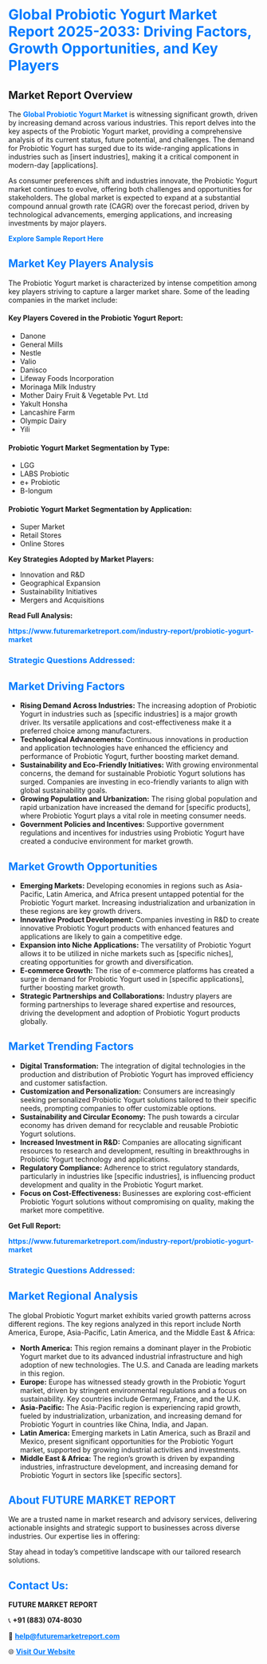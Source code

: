 <h1 style="color: #007BFF;">Global Probiotic Yogurt Market Report 2025-2033: Driving Factors, Growth Opportunities, and Key Players</h1>

<section id="overview">
<h2>Market Report Overview</h2>
<p>The <a href="https://www.futuremarketreport.com/industry-report/probiotic-yogurt-market" style="color: #007BFF; text-decoration: none;"><strong>Global Probiotic Yogurt Market</strong></a> is witnessing significant growth, driven by increasing demand across various industries. This report delves into the key aspects of the Probiotic Yogurt market, providing a comprehensive analysis of its current status, future potential, and challenges. The demand for Probiotic Yogurt has surged due to its wide-ranging applications in industries such as [insert industries], making it a critical component in modern-day [applications].</p>
<p>As consumer preferences shift and industries innovate, the Probiotic Yogurt market continues to evolve, offering both challenges and opportunities for stakeholders. The global market is expected to expand at a substantial compound annual growth rate (CAGR) over the forecast period, driven by technological advancements, emerging applications, and increasing investments by major players.</p>
</section>

<section id="overview">
<p><a href="https://www.futuremarketreport.com/request-sample/reportId=57685" style="color: #007BFF; text-decoration: none;"><strong>Explore Sample Report Here</strong></a></p>
</section>

<section id="key-players">
<h2 style="color: #007BFF;">Market Key Players Analysis</h2>
<p>The Probiotic Yogurt market is characterized by intense competition among key players striving to capture a larger market share. Some of the leading companies in the market include:</p>
<h4>Key Players Covered in the Probiotic Yogurt Report:</h4>
<ul><li>Danone</li><li>General Mills</li><li>Nestle</li><li>Valio</li><li>Danisco</li><li>Lifeway Foods Incorporation</li><li>Morinaga Milk Industry</li><li>Mother Dairy Fruit &amp; Vegetable Pvt. Ltd</li><li>Yakult Honsha</li><li>Lancashire Farm</li><li>Olympic Dairy</li><li>Yili</li></ul>
<h4>Probiotic Yogurt Market Segmentation by Type:</h4>
<ul><li>LGG</li><li>LABS Probiotic</li><li>e+ Probiotic</li><li>B-longum</li></ul>

<h4>Probiotic Yogurt Market Segmentation by Application:</h4>
<ul><li>Super Market</li><li>Retail Stores</li><li>Online Stores</li></ul>
<p><strong>Key Strategies Adopted by Market Players:</strong></p>
<ul>
<li>Innovation and R&D</li>
<li>Geographical Expansion</li>
<li>Sustainability Initiatives</li>
<li>Mergers and Acquisitions</li>
</ul>
</section>

<section>
<p><strong>Read Full Analysis: </strong></p><a href="https://www.futuremarketreport.com/industry-report/probiotic-yogurt-market" style="color: #007BFF; text-decoration: none;"><strong>https://www.futuremarketreport.com/industry-report/probiotic-yogurt-market</strong></a>
<h3 style="color: #007BFF;">Strategic Questions Addressed:</h3>
</section>

<section id="driving-factors">
<h2 style="color: #007BFF;">Market Driving Factors</h2>
<ul>
<li><strong>Rising Demand Across Industries:</strong> The increasing adoption of Probiotic Yogurt in industries such as [specific industries] is a major growth driver. Its versatile applications and cost-effectiveness make it a preferred choice among manufacturers.</li>
<li><strong>Technological Advancements:</strong> Continuous innovations in production and application technologies have enhanced the efficiency and performance of Probiotic Yogurt, further boosting market demand.</li>
<li><strong>Sustainability and Eco-Friendly Initiatives:</strong> With growing environmental concerns, the demand for sustainable Probiotic Yogurt solutions has surged. Companies are investing in eco-friendly variants to align with global sustainability goals.</li>
<li><strong>Growing Population and Urbanization:</strong> The rising global population and rapid urbanization have increased the demand for [specific products], where Probiotic Yogurt plays a vital role in meeting consumer needs.</li>
<li><strong>Government Policies and Incentives:</strong> Supportive government regulations and incentives for industries using Probiotic Yogurt have created a conducive environment for market growth.</li>
</ul>
</section>

<section id="growth-opportunities">
<h2 style="color: #007BFF;">Market Growth Opportunities</h2>
<ul>
<li><strong>Emerging Markets:</strong> Developing economies in regions such as Asia-Pacific, Latin America, and Africa present untapped potential for the Probiotic Yogurt market. Increasing industrialization and urbanization in these regions are key growth drivers.</li>
<li><strong>Innovative Product Development:</strong> Companies investing in R&D to create innovative Probiotic Yogurt products with enhanced features and applications are likely to gain a competitive edge.</li>
<li><strong>Expansion into Niche Applications:</strong> The versatility of Probiotic Yogurt allows it to be utilized in niche markets such as [specific niches], creating opportunities for growth and diversification.</li>
<li><strong>E-commerce Growth:</strong> The rise of e-commerce platforms has created a surge in demand for Probiotic Yogurt used in [specific applications], further boosting market growth.</li>
<li><strong>Strategic Partnerships and Collaborations:</strong> Industry players are forming partnerships to leverage shared expertise and resources, driving the development and adoption of Probiotic Yogurt products globally.</li>
</ul>
</section>

<section id="trending-factors">
<h2 style="color: #007BFF;">Market Trending Factors</h2>
<ul>
<li><strong>Digital Transformation:</strong> The integration of digital technologies in the production and distribution of Probiotic Yogurt has improved efficiency and customer satisfaction.</li>
<li><strong>Customization and Personalization:</strong> Consumers are increasingly seeking personalized Probiotic Yogurt solutions tailored to their specific needs, prompting companies to offer customizable options.</li>
<li><strong>Sustainability and Circular Economy:</strong> The push towards a circular economy has driven demand for recyclable and reusable Probiotic Yogurt solutions.</li>
<li><strong>Increased Investment in R&D:</strong> Companies are allocating significant resources to research and development, resulting in breakthroughs in Probiotic Yogurt technology and applications.</li>
<li><strong>Regulatory Compliance:</strong> Adherence to strict regulatory standards, particularly in industries like [specific industries], is influencing product development and quality in the Probiotic Yogurt market.</li>
<li><strong>Focus on Cost-Effectiveness:</strong> Businesses are exploring cost-efficient Probiotic Yogurt solutions without compromising on quality, making the market more competitive.</li>
</ul>
</section>

<section>
<p><strong>Get Full Report: </strong></p><a href="https://www.futuremarketreport.com/industry-report/probiotic-yogurt-market" style="color: #007BFF; text-decoration: none;"><strong>https://www.futuremarketreport.com/industry-report/probiotic-yogurt-market</strong></a>
<h3 style="color: #007BFF;">Strategic Questions Addressed:</h3>
</section>


<section id="regional-analysis">
<h2 style="color: #007BFF;">Market Regional Analysis</h2>
<p>The global Probiotic Yogurt market exhibits varied growth patterns across different regions. The key regions analyzed in this report include North America, Europe, Asia-Pacific, Latin America, and the Middle East & Africa:</p>
<ul>
<li><strong>North America:</strong> This region remains a dominant player in the Probiotic Yogurt market due to its advanced industrial infrastructure and high adoption of new technologies. The U.S. and Canada are leading markets in this region.</li>
<li><strong>Europe:</strong> Europe has witnessed steady growth in the Probiotic Yogurt market, driven by stringent environmental regulations and a focus on sustainability. Key countries include Germany, France, and the U.K.</li>
<li><strong>Asia-Pacific:</strong> The Asia-Pacific region is experiencing rapid growth, fueled by industrialization, urbanization, and increasing demand for Probiotic Yogurt in countries like China, India, and Japan.</li>
<li><strong>Latin America:</strong> Emerging markets in Latin America, such as Brazil and Mexico, present significant opportunities for the Probiotic Yogurt market, supported by growing industrial activities and investments.</li>
<li><strong>Middle East & Africa:</strong> The region’s growth is driven by expanding industries, infrastructure development, and increasing demand for Probiotic Yogurt in sectors like [specific sectors].</li>
</ul>
</section>

<footer>
<h2 style="color: #007BFF;">About FUTURE MARKET REPORT</h2>
<p>We are a trusted name in market research and advisory services, delivering actionable insights and strategic support to businesses across diverse industries. Our expertise lies in offering:</p>

<p>Stay ahead in today’s competitive landscape with our tailored research solutions.</p>

<h2 style="color: #007BFF;">Contact Us:</h2>
<p><strong>FUTURE MARKET REPORT</strong></p>
<p>📞 <strong>+91 (883) 074-8030</strong></p>
<p>📧 <strong><a href="mailto:help@futuremarketreport.com" style="color: #007BFF;">help@futuremarketreport.com</a></strong></p>
<p>🌐 <strong><a href="https://www.futuremarketreport.com/" style="color: #007BFF;">Visit Our Website</a></strong></p>
</footer>